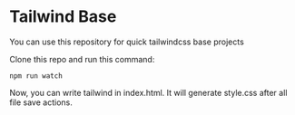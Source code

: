 # Tailwind Base

You can use this repository for quick tailwindcss base projects

Clone this repo and run this command:

    npm run watch

Now, you can write tailwind in index.html. It will generate style.css after all file save actions.
